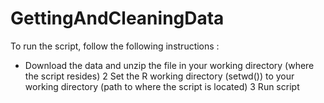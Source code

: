 # GettingAndCleaningData

To run the script, follow the following instructions :
- Download the data and unzip the file in your working directory (where the script resides)
2 Set the R working directory (setwd()) to your working directory (path to where the script is located)
3 Run script
